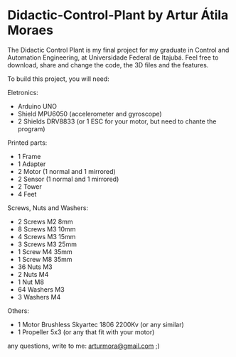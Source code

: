 # Didactic-Control-Plant by Artur Átila Moraes
The Didactic Control Plant is my final project for my graduate in Control and Automation Engineering, at Universidade Federal de Itajubá.
Feel free to download, share and change the code, the 3D files and the features.

To build this project, you will need:

Eletronics:
- Arduino UNO
- Shield MPU6050 (accelerometer and gyroscope)
- 2 Shields DRV8833 (or 1 ESC for your motor, but need to chante the program)

Printed parts:
- 1 Frame
- 1 Adapter
- 2 Motor (1 normal and 1 mirrored)
- 2 Sensor (1 normal and 1 mirrored)
- 2 Tower
- 4 Feet

Screws, Nuts and Washers:
- 2 Screws M2 8mm
- 8 Screws M3 10mm
- 4 Screws M3 15mm
- 3 Screws M3 25mm
- 1 Screw M4 35mm
- 1 Screw M8 35mm
- 36 Nuts M3
- 2 Nuts M4
- 1 Nut M8
- 64 Washers M3
- 3 Washers M4

Others:
- 1 Motor Brushless Skyartec 1806 2200Kv (or any similar)
- 1 Propeller 5x3 (or any that fit with your motor)

any questions, write to me: arturmora@gmail.com 
;)

